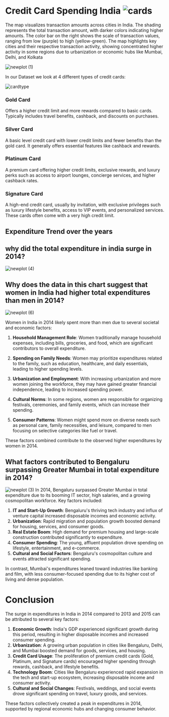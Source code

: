 # Credit Card Spending India  ![cards](https://github.com/user-attachments/assets/5075ac52-7e3b-4e80-842d-ff075c325a77)


The map visualizes transaction amounts across cities in India. The shading represents the total transaction amount, with darker colors indicating higher amounts. The color bar on the right shows the scale of transaction values, ranging from low (purple) to high (yellow-green).
The map highlights key cities and their respective transaction activity, showing concentrated higher activity in some regions due to urbanization or economic hubs like Mumbai, Delhi, and Kolkata

![newplot (1)](https://github.com/user-attachments/assets/289cb880-0372-451c-af78-f9d277f4c877)

In our Dataset we look at 4 different types of credit cards:

  ![cardtype](https://github.com/user-attachments/assets/669afcce-3f6c-4cca-b57d-3979e3b662c7)

  
### Gold Card
Offers a higher credit limit and more rewards compared to basic cards. Typically includes travel benefits, cashback, and discounts on purchases.

### Silver Card 
A basic level credit card with lower credit limits and fewer benefits than the gold card. It generally offers essential features like cashback and rewards.

### Platinum Card
A premium card offering higher credit limits, exclusive rewards, and luxury perks such as access to airport lounges, concierge services, and higher cashback rates.

### Signature Card
A high-end credit card, usually by invitation, with exclusive privileges such as luxury lifestyle benefits, access to VIP events, and personalized services. These cards often come with a very high credit limit.
## Expenditure Trend over the years
## why did the total expenditure in india surge in 2014?
![newplot (4)](https://github.com/user-attachments/assets/f3ef7fa8-f283-4065-83e1-cad217957de4)

## Why does the data in this chart suggest that women in India had higher total expenditures than men in 2014?
![newplot (6)](https://github.com/user-attachments/assets/f795a2b1-3c0a-494b-9f35-b7267c032512)

Women in India in 2014 likely spent more than men due to several societal and economic factors:  

1. **Household Management Role**: Women traditionally manage household expenses, including bills, groceries, and food, which are significant contributors to overall expenditure.  

2. **Spending on Family Needs**: Women may prioritize expenditures related to the family, such as education, healthcare, and daily essentials, leading to higher spending levels.  

3. **Urbanization and Employment**: With increasing urbanization and more women joining the workforce, they may have gained greater financial independence, leading to increased spending power.  

4. **Cultural Norms**: In some regions, women are responsible for organizing festivals, ceremonies, and family events, which can increase their spending.  

5. **Consumer Patterns**: Women might spend more on diverse needs such as personal care, family necessities, and leisure, compared to men focusing on selective categories like fuel or travel.  

These factors combined contribute to the observed higher expenditures by women in 2014.
## What factors contributed to Bengaluru surpassing Greater Mumbai in total expenditure in 2014?

![newplot (3)](https://github.com/user-attachments/assets/eb008424-9862-479d-8be1-e7bb4b6a41e7)
In 2014, Bengaluru surpassed Greater Mumbai in total expenditure due to its booming IT sector, high salaries, and a growing cosmopolitan workforce. Key factors included:  

1. **IT and Start-Up Growth**: Bengaluru's thriving tech industry and influx of venture capital increased disposable incomes and economic activity.  
2. **Urbanization**: Rapid migration and population growth boosted demand for housing, services, and consumer goods.  
3. **Real Estate Boom**: High demand for premium housing and large-scale construction contributed significantly to expenditure.  
4. **Consumer Spending**: The young, affluent population drove spending on lifestyle, entertainment, and e-commerce.  
5. **Cultural and Social Factors**: Bengaluru's cosmopolitan culture and events attracted significant spending.  

In contrast, Mumbai's expenditures leaned toward industries like banking and film, with less consumer-focused spending due to its higher cost of living and dense population.

# Conclusion
The surge in expenditures in India in 2014 compared to 2013 and 2015 can be attributed to several key factors:  

1. **Economic Growth**: India's GDP experienced significant growth during this period, resulting in higher disposable incomes and increased consumer spending.  
2. **Urbanization**: A growing urban population in cities like Bengaluru, Delhi, and Mumbai boosted demand for goods, services, and housing.  
3. **Credit Card Usage**: The proliferation of premium credit cards (Gold, Platinum, and Signature cards) encouraged higher spending through rewards, cashback, and lifestyle benefits.  
4. **Technology Boom**: Cities like Bengaluru experienced rapid expansion in the tech and start-up ecosystem, increasing disposable income and consumer activity.  
5. **Cultural and Social Changes**: Festivals, weddings, and social events drove significant spending on travel, luxury goods, and services.  

These factors collectively created a peak in expenditures in 2014, supported by regional economic hubs and changing consumer behavior.
